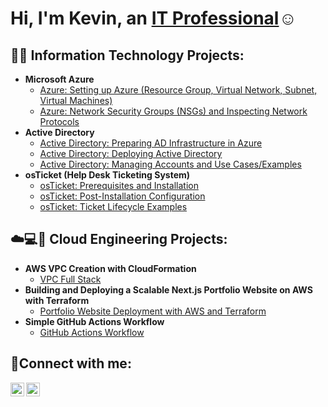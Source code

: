 <h1>Hi, I'm Kevin, an <a href="https://linkedin.com/in/kevin-orellana-6457aa252/">IT Professional</a>☺</h1>

<h2>👨‍💻 Information Technology Projects:</h2>

- <b>Microsoft Azure</b>
  - [Azure: Setting up Azure (Resource Group, Virtual Network, Subnet, Virtual Machines)](https://github.com/kevinorellana01/azure-setup)
  - [Azure: Network Security Groups (NSGs) and Inspecting Network Protocols](https://github.com/kevinorellana01/azure-network-protocols)
- <b>Active Directory</b>
  - [Active Directory: Preparing AD Infrastructure in Azure](https://github.com/kevinorellana01/preparing-ad-inf-azure)
  - [Active Directory: Deploying Active Directory](https://github.com/kevinorellana01/deploying-ad)
  - [Active Directory: Managing Accounts and Use Cases/Examples](https://github.com/kevinorellana01/ad-practice)
- <b>osTicket (Help Desk Ticketing System)</b>
  - [osTicket: Prerequisites and Installation](https://github.com/kevinorellana01/osticket-prereqs)
  - [osTicket: Post-Installation Configuration](https://github.com/kevinorellana01/post-install-config)
  - [osTicket: Ticket Lifecycle Examples](https://github.com/kevinorellana01/ticket-lifecycle)

<h2>☁️💻🔧 Cloud Engineering Projects:</h2>

- <b>AWS VPC Creation with CloudFormation</b>
  - [VPC Full Stack](https://github.com/kevinorellana01/vpc-cloudformation-project)
- <b>Building and Deploying a Scalable Next.js Portfolio Website on AWS with Terraform</b>
  - [Portfolio Website Deployment with AWS and Terraform](https://github.com/kevinorellana01/terraform-portfolio-project)
- <b>Simple GitHub Actions Workflow</b>
  - [GitHub Actions Workflow](https://github.com/kevinorellana01/github-actions-workflow)

<h2>🤳Connect with me:</h2>

[<img align="left" alt="Kevin | LinkedIn" width="22px" src="https://cdn.jsdelivr.net/npm/simple-icons@v3/icons/linkedin.svg" />][linkedin]
[<img align="left" alt="Kevin | Medium" width="22px" src="https://cdn.jsdelivr.net/npm/simple-icons@v3/icons/medium.svg" />][medium]

[linkedin]: https://www.linkedin.com/in/kevin-orellana-6457aa252/
[medium]: https://medium.com/@kevinn.orellana01





